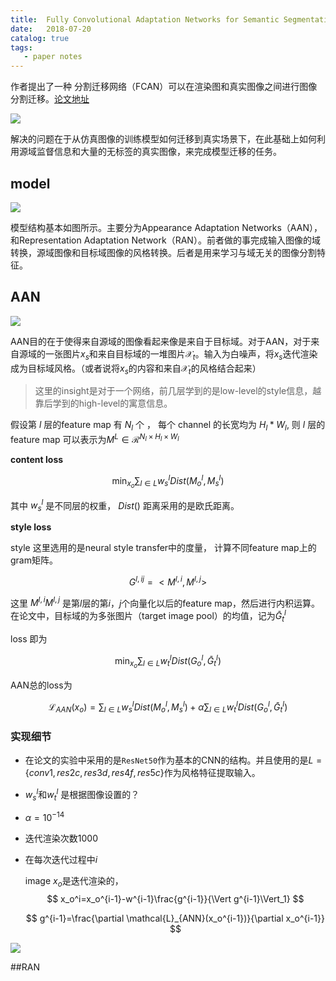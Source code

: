 ```yaml
---
title:  Fully Convolutional Adaptation Networks for Semantic Segmentation
date:   2018-07-20
catalog: true
tags: 
   - paper notes
---
```


作者提出了一种 分割迁移网络（FCAN）可以在渲染图和真实图像之间进行图像分割迁移。[论文地址](https://arxiv.org/abs/1804.08286)

![](https://tuchuang-1259359185.cos.ap-chengdu.myqcloud.com/_asserts/FCAN/1.jpg)

解决的问题在于从仿真图像的训练模型如何迁移到真实场景下，在此基础上如何利用源域监督信息和大量的无标签的真实图像，来完成模型迁移的任务。

## model

![](https://tuchuang-1259359185.cos.ap-chengdu.myqcloud.com/_asserts/FCAN/2.jpg)

模型结构基本如图所示。主要分为Appearance Adaptation Networks（AAN），和Representation Adaptation Network（RAN）。前者做的事完成输入图像的域转换，源域图像和目标域图像的风格转换。后者是用来学习与域无关的图像分割特征。

## AAN

![](https://tuchuang-1259359185.cos.ap-chengdu.myqcloud.com/_asserts/FCAN/3.jpg)

AAN目的在于使得来自源域的图像看起来像是来自于目标域。对于AAN，对于来自源域的一张图片$x_s$和来自目标域的一堆图片$\mathcal{X}_t$。输入为白噪声，将$x_s$迭代渲染成为目标域风格。（或者说将$x_s$的内容和来自$\mathcal{X}_t$的风格结合起来）

> 这里的insight是对于一个网络，前几层学到的是low-level的style信息，越靠后学到的high-level的寓意信息。

假设第 $l$ 层的feature map 有 $N_l$ 个 ， 每个 channel 的长宽均为 $H_l*W_l$, 则 $l$ 层的 feature map 可以表示为$M^L \in \mathcal{R}^{N_l \times H_l \times W_l}$ 

**content loss**

$$
\min_{x_o}\sum_{l\in L}w_s^l Dist(M_o^l, M_s^l)
$$

其中 $w_s^l$ 是不同层的权重， $Dist()$ 距离采用的是欧氏距离。

**style loss**

style 这里选用的是neural style transfer中的度量， 计算不同feature map上的gram矩阵。

$$
G^{l,ij}=<M^{l,i}, M^{l,j}>
$$

这里 $M^{l,i}$$M^{l,j}$  是第$l$层的第$i，j$个向量化以后的feature map，然后进行内积运算。 在论文中，目标域的为多张图片（target image pool）的均值，记为$\bar{G}_t^l$ 

loss 即为

$$
\min_{x_o}\sum_{l\in L}w_t^l Dist(G_o^l, \bar{G}_t^l)
$$

AAN总的loss为

$$
\mathcal{L}_{AAN}(x_o)=\sum_{l\in L}w_s^l Dist(M_o^l, M_s^l)+\alpha\sum_{l\in L}w_t^lDist(G_o^l,\bar{G}_t^l)
$$


### 实现细节

- 在论文的实验中采用的是`ResNet50`作为基本的CNN的结构。并且使用的是$L=\{conv1, res2c, res3d, res4f,res5c\}$作为风格特征提取输入。

- $w_s^l$和$w_t^l$ 是根据图像设置的？

- $\alpha=10^{-14}$

- 迭代渲染次数1000

- 在每次迭代过程中$i$

  image $x_o$是迭代渲染的，
  $$
  x_o^i=x_o^{i-1}-w^{i-1}\frac{g^{i-1}}{\Vert g^{i-1}\Vert_1}
  $$

  $$
  g^{i-1}=\frac{\partial \mathcal{L}_{ANN}(x_o^{i-1})}{\partial x_o^{i-1}}
  $$


![](https://tuchuang-1259359185.cos.ap-chengdu.myqcloud.com/_asserts/FCAN/4.jpg)

##RAN